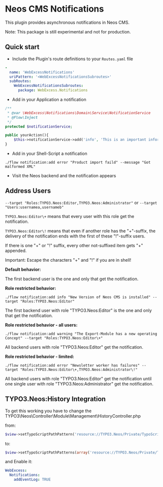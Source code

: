 Neos CMS Notifications
======================

This plugin provides asynchronous notifications in Neos CMS.

Note: This package is still experimental and not for production.

Quick start
-----------

* Include the Plugin's route definitions to your `Routes.yaml` file

```yaml
-
  name: 'WebExcessNotifications'
  uriPattern: '<WebExcessNotificationsSubroutes>'
  subRoutes:
    WebExcessNotificationsSubroutes:
      package: WebExcess.Notifications
```

* Add in your Application a notification

```php
/**
 * @var \WebExcess\Notifications\Domain\Service\NotificationService
 * @Flow\Inject
 */
protected $notificationService;

public yourAction(){
	$this->notificationService->add('info', 'This is an important information');
}
```

* Add in your Shell-Script a notification

```
./flow notification:add error "Product import faild" --message "Got malformed XML"
```

* Visit the Neos backend and the notification appears


Address Users
-------------

`--target "Roles:TYPO3.Neos:Editor,TYPO3.Neos:Administrator"` or `--target "Users:usernamea,usernameb"`

`TYPO3.Neos:Editor\+` means that every user with this role get the notification.

`TYPO3.Neos:Editor\!` means that even if another role has the "+"-suffix, the delivery of the notification ends with the first of these "!"-suffix users.

If there is one "+" or "!" suffix, every other not-suffixed item gets "+" appended.

Important: Escape the characters "+" and "!" if you are in shell! 

**Default behavior:**

The first backend user is the one and only that get the notification.


**Role restricted behavior:**

```
./flow notification:add info "New Version of Neos CMS is installed" --target "Roles:TYPO3.Neos:Editor"
```

The first backend user with role "TYPO3.Neos:Editor" is the one and only that get the notification.


**Role restricted behavior - all users:**

```
./flow notification:add warning "The Export-Module has a new operating Concept" --target "Roles:TYPO3.Neos:Editor\+"
```

All backend users with role "TYPO3.Neos:Editor" get the notification.


**Role restricted behavior - limited:**

```
./flow notification:add error "Newsletter worker has failures" --target "Roles:TYPO3.Neos:Editor\+,TYPO3.Neos:Administrator\!"
```

All backend users with role "TYPO3.Neos:Editor" get the notification until one single user with role "TYPO3.Neos:Administrator" get the notification.


TYPO3.Neos:History Integration
------------------------------

To get this working you have to change the TYPO3\Neos\Controller\Module\Management\HistoryController.php

from:

```php
$view->setTypoScriptPathPattern('resource://TYPO3.Neos/Private/TypoScript/Backend');
```

to:

```php
$view->setTypoScriptPathPatterns(array('resource://TYPO3.Neos/Private/TypoScript/Backend', 'resource://WebExcess.Notifications/Private/TypoScript/History'));
```

and Enable it:

```yaml
WebExcess:
  Notifications:
    addEventLog: TRUE
```